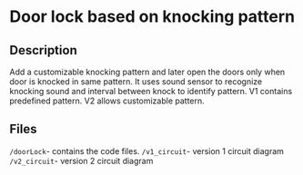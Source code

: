 # Door lock based on knocking pattern

## Description
Add a customizable knocking pattern and later open the doors only when door is knocked in same pattern. 
It uses sound sensor to recognize knocking sound and interval between knock to identify pattern.
V1 contains predefined pattern. V2 allows customizable pattern.

## Files
`/doorLock`- contains the code files. 
`/v1_circuit`- version 1 circuit diagram
`/v2_circuit`- version 2 circuit diagram